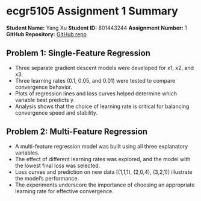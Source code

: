 # ecgr5105 Assignment 1 Summary

**Student Name:** Yang Xu
**Student ID:** 801443244
**Assignment Number:** 1
**GitHub Repository:** [GitHub repo](https://github.com/xuy50/ecgr5105-hw1)

## Problem 1: Single-Feature Regression
- Three separate gradient descent models were developed for x1, x2, and x3.
- Three learning rates (0.1, 0.05, and 0.01) were tested to compare convergence behavior.
- Plots of regression lines and loss curves helped determine which variable best predicts y.
- Analysis shows that the choice of learning rate is critical for balancing convergence speed and stability.

## Problem 2: Multi-Feature Regression
- A multi-feature regression model was built using all three explanatory variables.
- The effect of different learning rates was explored, and the model with the lowest final loss was selected.
- Loss curves and prediction on new data [(1,1,1), (2,0,4), (3,2,1)] illustrate the model’s performance.
- The experiments underscore the importance of choosing an appropriate learning rate for effective convergence.
